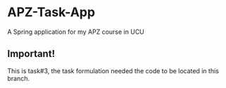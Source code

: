 # APZ-Task-App
A Spring application for my APZ course in UCU

## Important!
This is task#3, the task formulation needed the code to be located in this branch.
